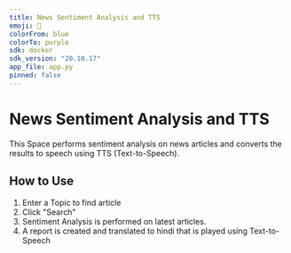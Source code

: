 ```yaml
---
title: News Sentiment Analysis and TTS
emoji: 📰
colorFrom: blue
colorTo: purple
sdk: docker
sdk_version: "20.10.17"
app_file: app.py
pinned: false
---
```


# News Sentiment Analysis and TTS

This Space performs sentiment analysis on news articles and converts the results to speech using TTS (Text-to-Speech).

## How to Use
1. Enter a Topic to find article
2. Click "Search" 
3. Sentiment Analysis is performed on latest articles.
4. A report is created and translated to hindi that is played using Text-to-Speech